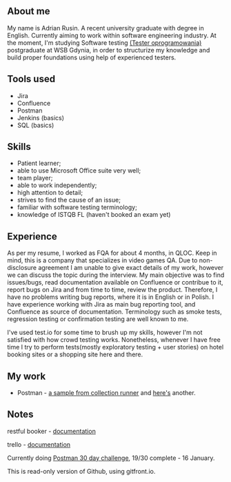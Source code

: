 ## About me

My name is Adrian Rusin. A recent university graduate with degree in English. Currently aiming to work within software engineering industry. At the moment, I'm studying Software testing [(Tester oprogramowania)](https://web.archive.org/web/20221220104904/https://www.wsb.pl/gdynia/studia-i-szkolenia/studia-podyplomowe/kierunki/tester-oprogramowania) postgraduate at WSB Gdynia, in order to structurize my knowledge and build proper foundations using help of experienced testers. 

## Tools used

* Jira
* Confluence
* Postman
* Jenkins (basics)
* SQL (basics)

## Skills

* Patient learner;
* able to use Microsoft Office suite very well;
* team player;
* able to work independently;
* high attention to detail;
* strives to find the cause of an issue;
* familiar with software testing terminology;
* knowledge of ISTQB FL (haven't booked an exam yet)

## Experience

As per my resume, I worked as FQA for about 4 months, in QLOC. Keep in mind, this is a company that specializes in video games QA. Due to non-disclosure agreement I am unable to give exact details of my work, however we can discuss the topic during the interview. My main objective was to find issues/bugs, read documentation available on Confluence or contribue to it, report bugs on Jira and from time to time, review the product.
Therefore, I have no problems writing bug reports, where it is in English or in Polish. I have experience working with Jira as main bug reporting tool, and Confluence as source of documentation. Terminology such as smoke tests, regression testing or confirmation testing are well known to me.  

I've used test.io for some time to brush up my skills, however I'm not satisfied with how crowd testing works. Nonetheless, whenever I have free time I try to perform tests(mostly exploratory testing + user stories) on hotel booking sites or a shopping site here and there. 

## My work

* Postman - [a sample from collection runner](https://i.imgur.com/i2ZlYoF.png) and [here's](https://i.imgur.com/k3Db6Bp.png) another.

## Notes

restful booker - [documentation](https://restful-booker.herokuapp.com/apidoc/index.html)

trello - [documentation](https://developer.atlassian.com/cloud/trello/rest/api-group-actions/)

Currently doing [Postman 30 day challenge](https://www.postman.com/postman/workspace/30-days-of-postman-for-developers/overview), 19/30 complete - 16 January. 

This is read-only version of Github, using gitfront.io. 
